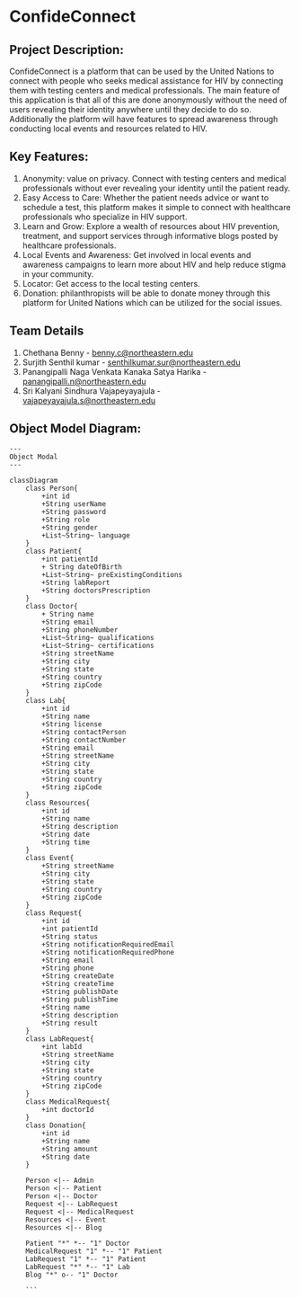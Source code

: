 # ConfideConnect

## Project Description:

ConfideConnect is a platform that can be used by the United Nations to connect with people who seeks medical assistance for HIV by connecting them with testing centers and medical professionals. The main feature of this application is that all of this are done anonymously without the need of users revealing their identity anywhere until they decide to do so. Additionally the platform will have features to spread awareness through conducting local events and resources related to HIV.

## Key Features:
1. Anonymity: value on privacy. Connect with testing centers and medical professionals without ever revealing your identity until the patient ready.
2. Easy Access to Care: Whether the patient needs advice or want to schedule a test, this platform makes it simple to connect with healthcare professionals who specialize in HIV support.
3. Learn and Grow: Explore a wealth of resources about HIV prevention, treatment, and support services through informative blogs posted by healthcare professionals.
4. Local Events and Awareness: Get involved in local events and awareness campaigns to learn more about HIV and help reduce stigma in your community.
5. Locator: Get access to the local testing centers.
6. Donation: philanthropists will be able to donate money through this platform for United Nations which can be utilized for the social issues.

## Team Details
1. Chethana Benny - benny.c@northeastern.edu
2. Surjith Senthil kumar - senthilkumar.sur@northeastern.edu
3. Panangipalli Naga Venkata Kanaka Satya Harika - panangipalli.n@northeastern.edu
4. Sri Kalyani Sindhura Vajapeyayajula - vajapeyayajula.s@northeastern.edu

## Object Model Diagram:

```mermaid
---
Object Modal
---

classDiagram
    class Person{
        +int id
        +String userName
        +String password
        +String role
        +String gender
        +List~String~ language
    }
    class Patient{
        +int patientId
        + String dateOfBirth
        +List~String~ preExistingConditions
        +String labReport
        +String doctorsPrescription
    }
    class Doctor{
        + String name
        +String email
        +String phoneNumber
        +List~String~ qualifications
        +List~String~ certifications
        +String streetName
        +String city
        +String state
        +String country
        +String zipCode
    }
    class Lab{
        +int id
        +String name
        +String license
        +String contactPerson
        +String contactNumber
        +String email
        +String streetName
        +String city
        +String state
        +String country
        +String zipCode
    }
    class Resources{
        +int id
        +String name
        +String description
        +String date
        +String time
    }
    class Event{
        +String streetName
        +String city
        +String state
        +String country
        +String zipCode
    }
    class Request{
        +int id
        +int patientId
        +String status
        +String notificationRequiredEmail
        +String notificationRequiredPhone
        +String email
        +String phone
        +String createDate
        +String createTime
        +String publishDate
        +String publishTime
        +String name
        +String description
        +String result
    }
    class LabRequest{
        +int labId
        +String streetName
        +String city
        +String state
        +String country
        +String zipCode
    }
    class MedicalRequest{
        +int doctorId
    }
    class Donation{
        +int id
        +String name
        +String amount
        +String date
    }

    Person <|-- Admin
    Person <|-- Patient
    Person <|-- Doctor
    Request <|-- LabRequest
    Request <|-- MedicalRequest
    Resources <|-- Event
    Resources <|-- Blog

    Patient "*" *-- "1" Doctor
    MedicalRequest "1" *-- "1" Patient
    LabRequest "1" *-- "1" Patient
    LabRequest "*" *-- "1" Lab
    Blog "*" o-- "1" Doctor
    
    ```